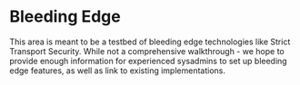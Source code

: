 # Bleeding Edge

This area is meant to be a testbed of bleeding edge technologies like Strict
Transport Security. While not a comprehensive walkthrough - we hope to provide
enough information for experienced sysadmins to set up bleeding edge features,
as well as link to existing implementations.

